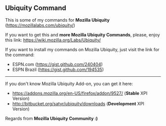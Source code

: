 Ubiquity Command
----------------

This is some of my commands for **Mozilla Ubiquity** (https://mozillalabs.com/ubiquity/)

If you want to get this and **more Mozilla Ubiquity Commands**, please, enjoy this link:
https://wiki.mozilla.org/Labs/Ubiquity/

If you want to install my commands on Mozilla Ubiquity, just visit the link for the command:

- ESPN.com (https://gist.github.com/240404)
- ESPN Brazil (https://gist.github.com/194535)

------------------------------------------------------------------------

If you don't know Mozilla Ubiquity Add-on, you can get it here:

  - https://addons.mozilla.org/en-US/firefox/addon/9527/ (**Stable** XPI Version)
  - http://bitbucket.org/satyr/ubiquity/downloads (**Development** XPI Version)

Regards from **Mozilla Ubiquity Community :)**
